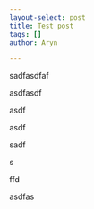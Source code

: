 ```yaml
---
layout-select: post
title: Test post
tags: []
author: Aryn

---
```

sadfasdfaf

asdfasdf

asdf

asdf

sadf

s

ffd

asdfas